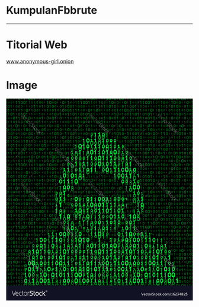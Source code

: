 # KumpulanFbbrute
------------------
# Titorial Web
www.anonymous-girl.onion

# Image
<img src="Image/hacker.jpg"/>
